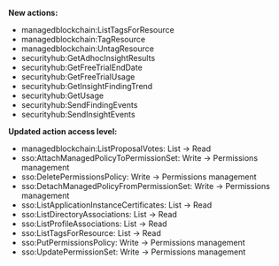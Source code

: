 **New actions:**

- managedblockchain:ListTagsForResource
- managedblockchain:TagResource
- managedblockchain:UntagResource
- securityhub:GetAdhocInsightResults
- securityhub:GetFreeTrialEndDate
- securityhub:GetFreeTrialUsage
- securityhub:GetInsightFindingTrend
- securityhub:GetUsage
- securityhub:SendFindingEvents
- securityhub:SendInsightEvents

**Updated action access level:**

- managedblockchain:ListProposalVotes: List -> Read
- sso:AttachManagedPolicyToPermissionSet: Write -> Permissions management
- sso:DeletePermissionsPolicy: Write -> Permissions management
- sso:DetachManagedPolicyFromPermissionSet: Write -> Permissions management
- sso:ListApplicationInstanceCertificates: List -> Read
- sso:ListDirectoryAssociations: List -> Read
- sso:ListProfileAssociations: List -> Read
- sso:ListTagsForResource: List -> Read
- sso:PutPermissionsPolicy: Write -> Permissions management
- sso:UpdatePermissionSet: Write -> Permissions management
